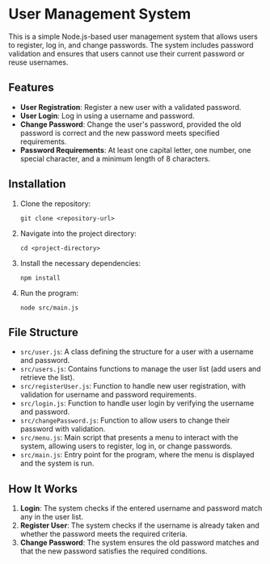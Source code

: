# User Management System

This is a simple Node.js-based user management system that allows users to register, log in, and change passwords. The system includes password validation and ensures that users cannot use their current password or reuse usernames.

## Features

- **User Registration**: Register a new user with a validated password.
- **User Login**: Log in using a username and password.
- **Change Password**: Change the user's password, provided the old password is correct and the new password meets specified requirements.
- **Password Requirements**: At least one capital letter, one number, one special character, and a minimum length of 8 characters.

## Installation

1. Clone the repository:

   ```
   git clone <repository-url>
   ```

2. Navigate into the project directory:

   ```
   cd <project-directory>
   ```

3. Install the necessary dependencies:

   ```
   npm install
   ```

4. Run the program:

   ```
   node src/main.js
   ```

## File Structure

- `src/user.js`: A class defining the structure for a user with a username and password.
- `src/users.js`: Contains functions to manage the user list (add users and retrieve the list).
- `src/registerUser.js`: Function to handle new user registration, with validation for username and password requirements.
- `src/login.js`: Function to handle user login by verifying the username and password.
- `src/changePassword.js`: Function to allow users to change their password with validation.
- `src/menu.js`: Main script that presents a menu to interact with the system, allowing users to register, log in, or change passwords.
- `src/main.js`: Entry point for the program, where the menu is displayed and the system is run.

## How It Works

1. **Login**: The system checks if the entered username and password match any in the user list.
2. **Register User**: The system checks if the username is already taken and whether the password meets the required criteria.
3. **Change Password**: The system ensures the old password matches and that the new password satisfies the required conditions.
